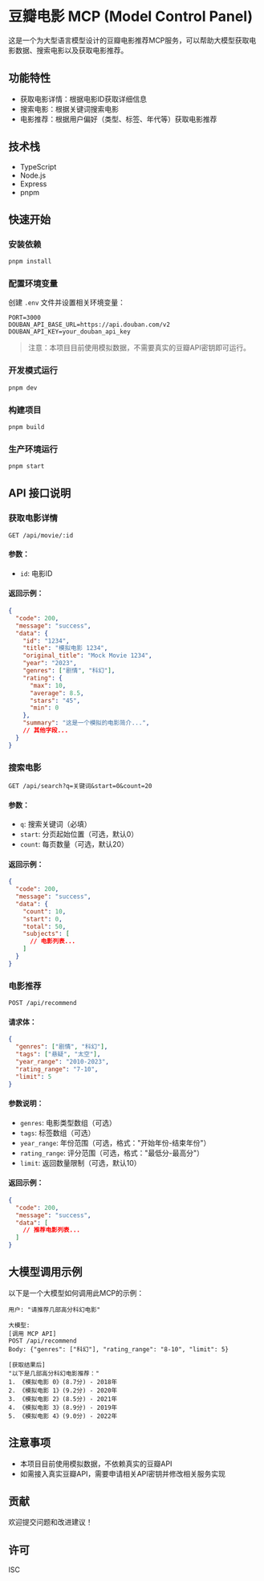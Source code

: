 # 豆瓣电影 MCP (Model Control Panel)

这是一个为大型语言模型设计的豆瓣电影推荐MCP服务，可以帮助大模型获取电影数据、搜索电影以及获取电影推荐。

## 功能特性

- 获取电影详情：根据电影ID获取详细信息
- 搜索电影：根据关键词搜索电影
- 电影推荐：根据用户偏好（类型、标签、年代等）获取电影推荐

## 技术栈

- TypeScript
- Node.js
- Express
- pnpm

## 快速开始

### 安装依赖

```bash
pnpm install
```

### 配置环境变量

创建 `.env` 文件并设置相关环境变量：

```
PORT=3000
DOUBAN_API_BASE_URL=https://api.douban.com/v2
DOUBAN_API_KEY=your_douban_api_key
```

> 注意：本项目目前使用模拟数据，不需要真实的豆瓣API密钥即可运行。

### 开发模式运行

```bash
pnpm dev
```

### 构建项目

```bash
pnpm build
```

### 生产环境运行

```bash
pnpm start
```

## API 接口说明

### 获取电影详情

```
GET /api/movie/:id
```

#### 参数：

- `id`: 电影ID

#### 返回示例：

```json
{
  "code": 200,
  "message": "success",
  "data": {
    "id": "1234",
    "title": "模拟电影 1234",
    "original_title": "Mock Movie 1234",
    "year": "2023",
    "genres": ["剧情", "科幻"],
    "rating": {
      "max": 10,
      "average": 8.5,
      "stars": "45",
      "min": 0
    },
    "summary": "这是一个模拟的电影简介...",
    // 其他字段...
  }
}
```

### 搜索电影

```
GET /api/search?q=关键词&start=0&count=20
```

#### 参数：

- `q`: 搜索关键词（必填）
- `start`: 分页起始位置（可选，默认0）
- `count`: 每页数量（可选，默认20）

#### 返回示例：

```json
{
  "code": 200,
  "message": "success",
  "data": {
    "count": 10,
    "start": 0,
    "total": 50,
    "subjects": [
      // 电影列表...
    ]
  }
}
```

### 电影推荐

```
POST /api/recommend
```

#### 请求体：

```json
{
  "genres": ["剧情", "科幻"],
  "tags": ["悬疑", "太空"],
  "year_range": "2010-2023",
  "rating_range": "7-10",
  "limit": 5
}
```

#### 参数说明：

- `genres`: 电影类型数组（可选）
- `tags`: 标签数组（可选）
- `year_range`: 年份范围（可选，格式："开始年份-结束年份"）
- `rating_range`: 评分范围（可选，格式："最低分-最高分"）
- `limit`: 返回数量限制（可选，默认10）

#### 返回示例：

```json
{
  "code": 200,
  "message": "success",
  "data": [
    // 推荐电影列表...
  ]
}
```

## 大模型调用示例

以下是一个大模型如何调用此MCP的示例：

```
用户: "请推荐几部高分科幻电影"

大模型: 
[调用 MCP API]
POST /api/recommend
Body: {"genres": ["科幻"], "rating_range": "8-10", "limit": 5}

[获取结果后]
"以下是几部高分科幻电影推荐："
1. 《模拟电影 0》(8.7分) - 2018年
2. 《模拟电影 1》(9.2分) - 2020年
3. 《模拟电影 2》(8.5分) - 2021年
4. 《模拟电影 3》(8.9分) - 2019年
5. 《模拟电影 4》(9.0分) - 2022年
```

## 注意事项

- 本项目目前使用模拟数据，不依赖真实的豆瓣API
- 如需接入真实豆瓣API，需要申请相关API密钥并修改相关服务实现

## 贡献

欢迎提交问题和改进建议！

## 许可

ISC 